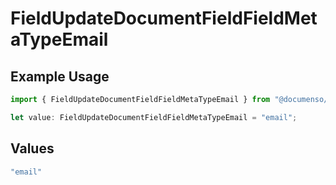 # FieldUpdateDocumentFieldFieldMetaTypeEmail

## Example Usage

```typescript
import { FieldUpdateDocumentFieldFieldMetaTypeEmail } from "@documenso/sdk-typescript/models/operations";

let value: FieldUpdateDocumentFieldFieldMetaTypeEmail = "email";
```

## Values

```typescript
"email"
```